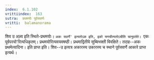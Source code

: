 ```yaml
---
index:  6.1.102
vrittiindex:  163
sutra:  प्रथमयोः पूर्वसवर्णः
vritti:  balamanorama 
---
```


शिव उ अच्र्य इति स्थिते-प्रथमयोः। `अकः सवर्णे' इत्यतोऽक इति, इको यणचीत्यतोऽचीति चानुवर्तते। `एकः पूर्वपरयो'रित्यधिकृतम्। प्रथमयोरित्यवयवषष्ठी। प्रथमाद्वितीये सुब्विभक्ती विवक्षिते। तदाह--अकः प्रथमेत्यादिना। इति प्राप्त इति। शिव--उ इत्यत्र अकारस्य उकारस्य च स्थाने पूर्वसवर्णे आकारे प्राप्त इत्यर्थः।

